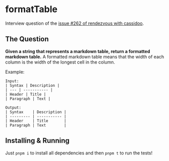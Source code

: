 # formatTable

Interview question of the [issue #262 of rendezvous with cassidoo](https://buttondown.email/cassidoo/archive/find-something-youre-passionate-about-and-keep/).

## The Question

**Given a string that represents a markdown table, return a formatted markdown table.**
A formatted markdown table means that the width of each column is the width of the longest cell in the column.

Example:
```
Input:
| Syntax | Description |
| --- | ----------- |
| Header | Title |
| Paragraph | Text |

Output:
| Syntax    | Description |
| --------- | ----------- |
| Header    | Title       |
| Paragraph | Text        |
```

## Installing & Running

Just `pnpm i` to install all dependencies and then `pnpm t` to run the tests!
